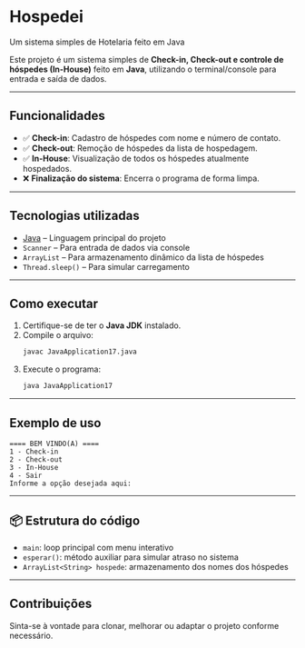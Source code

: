 # Hospedei
Um sistema simples de Hotelaria feito em Java

Este projeto é um sistema simples de **Check-in, Check-out e controle de hóspedes (In-House)** feito em **Java**, utilizando o terminal/console para entrada e saída de dados.

---

## Funcionalidades

- ✅ **Check-in**: Cadastro de hóspedes com nome e número de contato.
- ✅ **Check-out**: Remoção de hóspedes da lista de hospedagem.
- ✅ **In-House**: Visualização de todos os hóspedes atualmente hospedados.
- ❌ **Finalização do sistema**: Encerra o programa de forma limpa.

---

## Tecnologias utilizadas

- [Java](https://www.oracle.com/java/) – Linguagem principal do projeto
- `Scanner` – Para entrada de dados via console
- `ArrayList` – Para armazenamento dinâmico da lista de hóspedes
- `Thread.sleep()` – Para simular carregamento

---

## Como executar

1. Certifique-se de ter o **Java JDK** instalado.
2. Compile o arquivo:
   ```bash
   javac JavaApplication17.java
   ```
3. Execute o programa:
   ```bash
   java JavaApplication17
   
---

## Exemplo de uso

```text
==== BEM VINDO(A) ====
1 - Check-in
2 - Check-out
3 - In-House
4 - Sair
Informe a opção desejada aqui:
```

---

## 📦 Estrutura do código

- `main`: loop principal com menu interativo
- `esperar()`: método auxiliar para simular atraso no sistema
- `ArrayList<String> hospede`: armazenamento dos nomes dos hóspedes

---

## Contribuições

Sinta-se à vontade para clonar, melhorar ou adaptar o projeto conforme necessário.
